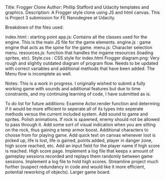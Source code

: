 Title: Frogger Clone
Author: Phillip Stafford and Udacity templates and graphics.
Description: A Frogger style clone using JS and html canvas.  This is Project 3 submission for FE Nanodegree at Udacity.

Breakdown of the files used:

index.html : starting point
app.js: Contains all the classes used for the engine.  This is the main JS file for the game elements.
engine.js : game engine that acts as the spine for the game.
menu.js: Character selection menu.
resources.js: function that handles the ingame resources (loading sprites, etc).
Style.css : CSS style for index.html
Frogger diagram.png: Very rough and slightly outdated diagram of program flow.  Needs to be updated with correct variables and additional methods that have been added.  The Menu flow is incomplete as well.

Notes:
This is a work in progress.  I originally wished to submit a fully working game with sounds and additional features but due to time constraints, and my continuing learning of code, I have submitted as is.

To do list for future additions:
Examine Actor.render function and determing if it would be more efficient to seperate all of its types into seperate methods versus the current included system.
Add sound to game and sprites.
Polish animations.
If rock is spawned, enemy should not be allowed to pass through it.
Add some sort of visual indication when you are sitting on the rock, thus gaining a temp armor boost.
Additional characters to choose from for playing game.
Add quick text on canvas whenever loot is picked up, life is lost, life is gained, points added, player in danger zone, high score reached, etc.
Add an input field for the player name if high score is reached.
High score page.
Implement a log file that keeps x amount of gameplay sessions recorded and replays them randomly between game sessions.
Implement a log file to hold high scores.
Streamline project much further (suspect redundancy in code and would like it more efficient, potential reworking of objects).
Larger game board.